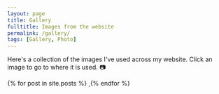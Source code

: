 ```yaml
---
layout: page
title: Gallery
fulltitle: Images from the website
permalink: /gallery/
tags: [Gallery, Photo]
---
```


Here's a collection of the images I've used across my website. Click an image to go to where it is used. 📷

<div id='masonry' class="grid">
    <div class="grid-sizer"></div>
    <div class="gutter-sizer"></div>
    {% for post in site.posts %}
        <a href="{{ post.url | relative_url }}">
            <img src="{{ post.thumbnail | relative_url }}" alt="" class="grid-item" style="padding: 0;">
        </a>
    {% endfor %}
</div> 

<script src="{{ "/assets/js/vendor/imagesloaded.min.js" | relative_url }}" type="text/javascript"></script>
<script src="{{ "/assets/js/vendor/masonry.pkgd.min.js" | relative_url }}" type="text/javascript"></script>
